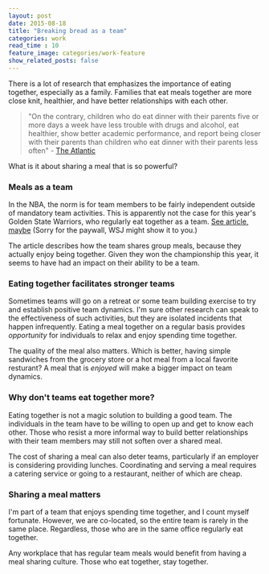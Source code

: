 ```yaml
---
layout: post
date: 2015-08-18
title: "Breaking bread as a team"
categories: work
read_time : 10
feature_image: categories/work-feature
show_related_posts: false
---
```


There is a lot of research that emphasizes the importance of eating together, especially as a family. Families that eat meals together are more close knit, healthier, and have better relationships with each other.

> "On the contrary, children who do eat dinner with their parents five or more days a week have less trouble with drugs and alcohol, eat healthier, show better academic performance, and report being closer with their parents than children who eat dinner with their parents less often" - [The Atlantic](http://www.theatlantic.com/health/archive/2014/07/the-importance-of-eating-together/374256/)

What is it about sharing a meal that is so powerful?

### Meals as a team

In the NBA, the norm is for team members to be fairly independent outside of mandatory team activities. This is apparently not the case for this year's Golden State Warriors, who regularly eat together as a team. [See article, maybe](http://www.wsj.com/articles/golden-state-the-team-that-eats-together-1423682960) (Sorry for the paywall, WSJ might show it to you.)

The article describes how the team shares group meals, because they actually enjoy being together. Given they won the championship this year, it seems to have had an impact on their ability to be a team.

### Eating together facilitates stronger teams

Sometimes teams will go on a retreat or some team building exercise to try and establish positive team dynamics. I'm sure other research can speak to the effectiveness of such activities, but they are isolated incidents that happen infrequently. Eating a meal together on a regular basis provides _opportunity_ for individuals to relax and enjoy spending time together.

The quality of the meal also matters. Which is better, having simple sandwiches from the grocery store or a hot meal from a local favorite resturant? A meal that is _enjoyed_ will make a bigger impact on team dynamics.

### Why don't teams eat together more?

Eating together is not a magic solution to building a good team. The individuals in the team have to be willing to open up and get to know each other. Those who resist a more informal way to build better relationships with their team members may still not soften over a shared meal.

The cost of sharing a meal can also deter teams, particularly if an employer is considering providing lunches. Coordinating and serving a meal requires a catering service or going to a restaurant, neither of which are cheap.

### Sharing a meal matters

I'm part of a team that enjoys spending time together, and I count myself fortunate. However, we are co-located, so the entire team is rarely in the same place. Regardless, those who are in the same office regularly eat together.

Any workplace that has regular team meals would benefit from having a meal sharing culture. Those who eat together, stay together.
